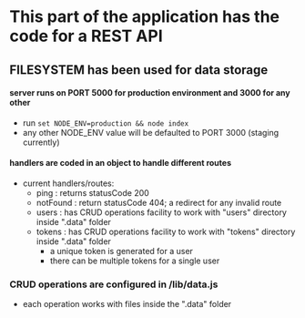 # This part of the application has the code for a REST API

## FILESYSTEM has been used for data storage

#### server runs on PORT 5000 for production environment and 3000 for any other

* run `set NODE_ENV=production && node index`
* any other NODE_ENV value will be defaulted to PORT 3000 (staging currently)

#### handlers are coded in an object to handle different routes
- current handlers/routes:
	* ping : returns statusCode 200
	* notFound : return statusCode 404; a redirect for any invalid route
	* users : has CRUD operations facility to work with "users" directory inside ".data" folder
	* tokens : has CRUD operations facility to work with "tokens" directory inside ".data" folder
		- a unique token is generated for a user
		- there can be multiple tokens for a single user

### CRUD operations are configured in /lib/data.js
* each operation works with files inside the ".data" folder